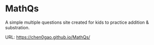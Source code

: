 # MathQs

  A simple multiple questions site created for kids to practice addition & substration.
  
  URL: https://chen0gao.github.io/MathQs/
